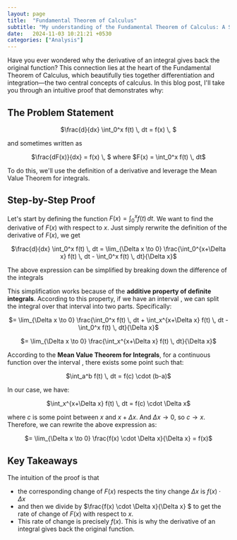 ```yaml
---
layout: page
title:  "Fundamental Theorem of Calculus"
subtitle: "My understanding of the Fundamental Theorem of Calculus: A Step-by-Step Proof Explained"
date:   2024-11-03 10:21:21 +0530
categories: ["Analysis"]
---
```


Have you ever wondered why the derivative of an integral gives back the original function? This connection lies at the heart of the Fundamental Theorem of Calculus, which beautifully ties together differentiation and integration—the two central concepts of calculus. In this blog post, I'll take you through an intuitive proof that demonstrates why:

## The Problem Statement
<p style="text-align: center;">
  $\frac{d}{dx} \int_0^x f(t) \, dt = f(x) \, $
</p>

and sometimes written as
<p style="text-align: center;">
  $\frac{dF(x)}{dx} = f(x) \, $   where
  $F(x) = \int_0^x f(t) \, dt$
</p>
To do this, we'll use the definition of a derivative and leverage the Mean Value Theorem for integrals.


## Step-by-Step Proof
Let's start by defining the function $F(x) = \int_0^x f(t) \, dt$. We want to find the derivative of $F(x)$ with respect to $x$. Just simply rerwrite the definition of the derivative of $F(x)$, we get
<p style="text-align: center;">
  $\frac{d}{dx} \int_0^x f(t) \, dt = \lim_{\Delta x \to 0} \frac{\int_0^{x+\Delta x} f(t) \, dt - \int_0^x f(t) \, dt}{\Delta x}$
</p>

The above expression can be simplified by breaking down the difference of the integrals

This simplification works because of the **additive property of definite integrals**. According to this property, if we have an interval , we can split the integral over that interval into two parts. Specifically:

<p style="text-align: center;">
  $= \lim_{\Delta x \to 0} \frac{\int_0^x f(t) \, dt + \int_x^{x+\Delta x} f(t) \, dt - \int_0^x f(t) \, dt}{\Delta x}$
</p>

<p style="text-align: center;">
  $= \lim_{\Delta x \to 0} \frac{\int_x^{x+\Delta x} f(t) \, dt}{\Delta x}$
</p>

According to the **Mean Value Theorem for Integrals**, for a continuous function over the interval , there exists some point such that:

<p style="text-align: center;">
  $\int_a^b f(t) \, dt = f(c) \cdot (b-a)$
</p>

In our case, we have:
<p style="text-align: center;">
    $\int_x^{x+\Delta x} f(t) \, dt = f(c) \cdot \Delta x$
</p>

where $c$ is some point between $x$ and $x + \Delta x$. And $\Delta x \to 0$, so $c \to x$. Therefore, we can rewrite the above expression as:

<p style="text-align: center;">
  $= \lim_{\Delta x \to 0} \frac{f(x) \cdot \Delta x}{\Delta x} = f(x)$
</p>

<!-- <p style="text-align: center;">
  $= f(x)$
</p> -->

## Key Takeaways
The intuition of the proof is that 
- the corresponding change of $F(x)$ respects the tiny change $\Delta x$ is $f(x) \cdot \Delta x$
- and then we divide by $\frac{f(x) \cdot \Delta x}{\Delta x} $ to get the rate of change of $F(x)$ with respect to $x$. 
- This rate of change is precisely $f(x)$. This is why the derivative of an integral gives back the original function.



